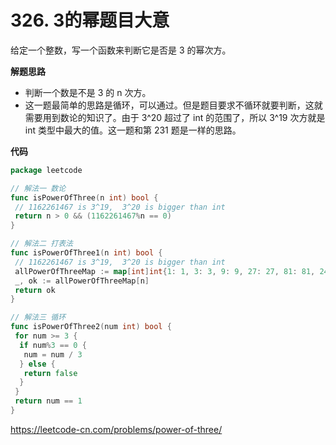 # 326. 3的幂**题目大意**  

给定一个整数，写一个函数来判断它是否是 3 的幂次方。

**解题思路**  

- 判断一个数是不是 3 的 n 次方。
- 这一题最简单的思路是循环，可以通过。但是题目要求不循环就要判断，这就需要用到数论的知识了。由于 3^20 超过了 int 的范围了，所以 3^19 次方就是 int 类型中最大的值。这一题和第 231 题是一样的思路。

**代码**  

```go
package leetcode

// 解法一 数论
func isPowerOfThree(n int) bool {
 // 1162261467 is 3^19,  3^20 is bigger than int
 return n > 0 && (1162261467%n == 0)
}

// 解法二 打表法
func isPowerOfThree1(n int) bool {
 // 1162261467 is 3^19,  3^20 is bigger than int
 allPowerOfThreeMap := map[int]int{1: 1, 3: 3, 9: 9, 27: 27, 81: 81, 243: 243, 729: 729, 2187: 2187, 6561: 6561, 19683: 19683, 59049: 59049, 177147: 177147, 531441: 531441, 1594323: 1594323, 4782969: 4782969, 14348907: 14348907, 43046721: 43046721, 129140163: 129140163, 387420489: 387420489, 1162261467: 1162261467}
 _, ok := allPowerOfThreeMap[n]
 return ok
}

// 解法三 循环
func isPowerOfThree2(num int) bool {
 for num >= 3 {
  if num%3 == 0 {
   num = num / 3
  } else {
   return false
  }
 }
 return num == 1
}
```

https://leetcode-cn.com/problems/power-of-three/